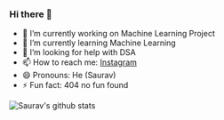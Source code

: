 ### Hi there 👋

- 🔭 I’m currently working on Machine Learning Project
- 🌱 I’m currently learning Machine Learning
- 🤔 I’m looking for help with DSA
- 📫 How to reach me: [Instagram](https://www.instagram.com/saurav_navdhare/)
- 😄 Pronouns: He (Saurav)
- ⚡ Fun fact: 404 no fun found

![Saurav's github stats](https://github-readme-stats-pi.vercel.app/api?username=Saurav-Navdhare&show_icons=true&hide_border=true)

